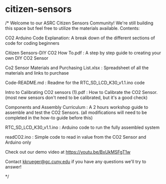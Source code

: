 # citizen-sensors

/*
 Welcome to our ASRC Citizen Sensors Community! We're still building this space but feel free to utilize the materials available.
 Contents:
 
 CO2 Arduino Code Explanation: A break down of the different sections of code for coding beginners
 
 Citizen Sensors-DIY CO2 How To.pdf : A step by step guide to creating your own DIY CO2 Sensor
 
 Co2 Sensor Materials and Purchasing List.xlsx : Spreadsheet of all the materials and links to purchase

Code-README.md : Readme for the RTC_SD_LCD_K30_v1.1.ino code

Intro to Calibrating CO2 sensors (1).pdf : How to Calibrate the CO2 Sensor. (most new sensors don't need to be calibrated, but it's a good check)

Components and Assembly Curriculum : A 2 hours workshop guide to assemble and test the CO2 Sensors. (all modifications will need to be completed in the how-to guide before this)

RTC_SD_LCD_K30_v1.1.ino : Arduino code to run the fully assembled system

readCO2.ino : Simple code to read in value from the CO2 Sensor and Arduino only

Check out our demo video at https://youtu.be/BxUkMSFgT1w

Contact kkrueger@gc.cuny.edu if you have any questions we'll try to answer!

*/
